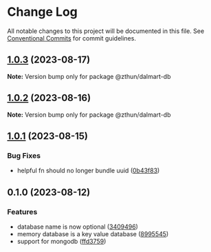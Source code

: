 # Change Log

All notable changes to this project will be documented in this file.
See [Conventional Commits](https://conventionalcommits.org) for commit guidelines.

## [1.0.3](https://github.com/zthun/dalmart/compare/v1.0.2...v1.0.3) (2023-08-17)

**Note:** Version bump only for package @zthun/dalmart-db





## [1.0.2](https://github.com/zthun/dalmart/compare/v1.0.1...v1.0.2) (2023-08-16)

**Note:** Version bump only for package @zthun/dalmart-db





## [1.0.1](https://github.com/zthun/dalmart/compare/v0.1.2...v1.0.1) (2023-08-15)


### Bug Fixes

* helpful fn should no longer bundle uuid ([0b43f83](https://github.com/zthun/dalmart/commit/0b43f831c5cd423ecc6147f5030f15636906ab13))



## 0.1.0 (2023-08-12)


### Features

* database name is now optional ([3409496](https://github.com/zthun/dalmart/commit/3409496491468fb08715535514240c61f8ee44bc))
* memory database is a key value database ([8995545](https://github.com/zthun/dalmart/commit/899554526cf71543d6ddd1acdd126dfd508e6041))
* support for mongodb ([ffd3759](https://github.com/zthun/dalmart/commit/ffd37592ab88d2b44c373cee2c3ba52af8a82164))

